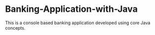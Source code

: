 # Banking-Application-with-Java
This is a console based banking application developed using core Java concepts.
